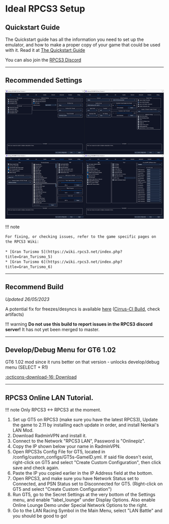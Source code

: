 # Ideal RPCS3 Setup

## Quickstart Guide

The Quickstart guide has all the information you need to set up the emulator, and how to make a proper copy of your game that could be used with it.
Read it at [The Quickstart Guide](https://rpcs3.net/quickstart)

You can also join the [RPCS3 Discord](https://discord.com/invite/Af7H9yp)

---

## Recommended Settings

![aa](../../images/rpcs3_settings.png)

!!! note

    For fixing, or checking issues, refer to the game specific pages on the RPCS3 Wiki:

    * [Gran Turismo 5](https://wiki.rpcs3.net/index.php?title=Gran_Turismo_5)
    * [Gran Turismo 6](https://wiki.rpcs3.net/index.php?title=Gran_Turismo_6)

---

## Recommend Build

*Updated 26/05/2023*

A potential fix for freezes/desyncs is available [here](https://github.com/RPCS3/rpcs3/pull/13917) ([Cirrus-CI Build](https://cirrus-ci.com/task/5723344243261440), check artifacts)

!!! warning
    **Do not use this build to report issues in the RPCS3 discord server!** It has not yet been merged to master.

---

## Develop/Debug Menu for GT6 1.02

GT6 1.02 mod since it runs better on that version - unlocks develop/debug menu (SELECT + R1)

[:octicons-download-16: Download](GT6_1.02_Develop.zip)

---

## RPCS3 Online LAN Tutorial.

!!! note
    Only RPCS3 <-> RPCS3 at the moment.

1. Set up GT5 on RPCS3 (make sure you have the latest RPCS3), Update the game to 2.11 by installing each update in order, and install Nenkai's LAN Mod.
2. Download RadminVPN and install it.
3. Connect to the Network "RPCS3 LAN", Password is "Onlineplz".
4. Copy the IP shown below your name in RadminVPN.
5. Open RPCS3s Config File for GT5, located in /config/custom_configs/GT5s-GameID.yml. If said file doesn't exist, right-click on GT5 and select "Create Custom Configuration", then click save and check again.
6. Paste the IP you copied earlier in the IP Address field at the bottom.
7. Open RPCS3, and make sure you have Network Status set to Connected, and PSN Status set to Disconnected for GT5. (Right-click on GT5 and select "Create Custom Configuration")
8. Run GT5, go to the Secret Settings at the very bottom of the Settings menu, and enable "label_lounge" under Display Options. Also enable Online Lounge Demo under Special Network Options to the right.
9. Go to the LAN Racing Symbol in the Main Menu, select "LAN Battle" and you should be good to go!

